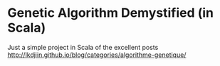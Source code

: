 Genetic Algorithm Demystified (in Scala)
========================================

Just a simple project in Scala of the excellent posts http://lkdjiin.github.io/blog/categories/algorithme-genetique/
